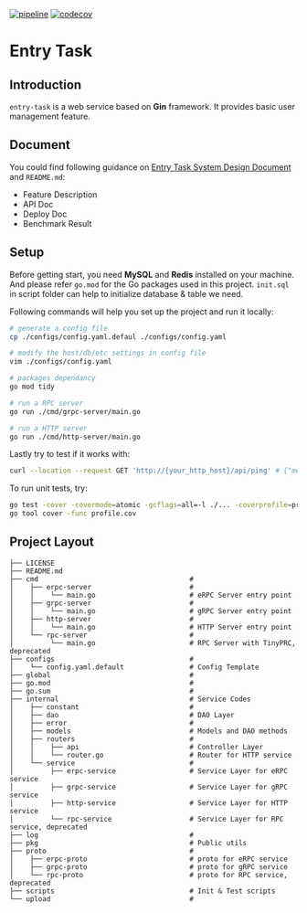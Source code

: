 [![pipeline](https://github.com/2014BDuck/entry-task/actions/workflows/github-actions.yml/badge.svg)](https://github.com/2014BDuck/entry-task/actions)
[![codecov](https://codecov.io/gh/2014BDuck/entry-task/branch/master/graph/badge.svg?token=V0Y5Q4D3I0)](https://codecov.io/gh/2014BDuck/entry-task)
# Entry Task
## Introduction
`entry-task` is a web service based on **Gin** framework. It provides basic user management feature.

## Document
You could find following guidance on [Entry Task System Design Document](https://docs.google.com/document/d/1sd5S8xdJRYcZrYAOM1cREnuQslZnkj8kIIQccHNmlq4/edit#) and `README.md`:
- Feature Description
- API Doc
- Deploy Doc
- Benchmark Result

## Setup
Before getting start, you need **MySQL** and **Redis** installed on your machine. And please refer `go.mod` for the Go packages used in this project. `init.sql` in script folder can help to initialize database & table we need.

Following commands will help you set up the project and run it locally:
```bash
# generate a config file
cp ./configs/config.yaml.defaul ./configs/config.yaml

# modify the host/db/etc settings in config file
vim ./configs/config.yaml

# packages dependancy
go mod tidy

# run a RPC server
go run ./cmd/grpc-server/main.go

# run a HTTP server
go run ./cmd/http-server/main.go 
```

Lastly try to test if it works with:
```bash
curl --location --request GET 'http://{your_http_host}/api/ping' # {"message":"pong"}
```

To run unit tests, try:
```bash
go test -cover -covermode=atomic -gcflags=all=-l ./... -coverprofile=profile.cov
go tool cover -func profile.cov
```

## Project Layout
```
├── LICENSE
├── README.md
├── cmd                                     # 
│    ├── erpc-server                        # 
│    │    └── main.go                       # eRPC Server entry point
│    ├── grpc-server                        # 
│    │    └── main.go                       # gRPC Server entry point
│    ├── http-server                        # 
│    │    └── main.go                       # HTTP Server entry point
│    └── rpc-server                         # 
│         └── main.go                       # RPC Server with TinyPRC, deprecated
├── configs                                 # 
│    └── config.yaml.default                # Config Template
├── global                                  # 
├── go.mod                                  # 
├── go.sum                                  # 
├── internal                                # Service Codes
│    ├── constant                           # 
│    ├── dao                                # DAO Layer
│    ├── error                              # 
│    ├── models                             # Models and DAO methods
│    ├── routers                            # 
│    │    ├── api                           # Controller Layer
│    │    └── router.go                     # Router for HTTP service
│    └── service                            # 
│         ├── erpc-service                  # Service Layer for eRPC service
│         ├── grpc-service                  # Service Layer for gRPC service
│         ├── http-service                  # Service Layer for HTTP service
│         └── rpc-service                   # Service Layer for RPC service, deprecated
├── log                                     # 
├── pkg                                     # Public utils
├── proto                                   # 
│    ├── erpc-proto                         # proto for eRPC service
│    ├── grpc-proto                         # proto for gRPC service
│    └── rpc-proto                          # proto for RPC service, deprecated
├── scripts                                 # Init & Test scripts 
└── upload                                  # 
```